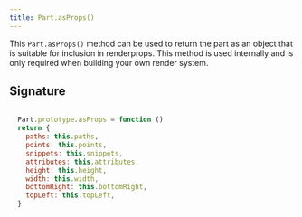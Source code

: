 ```yaml
---
title: Part.asProps()
---
```


This `Part.asProps()` method can be used to return the part as an object that is suitable for inclusion in renderprops. This method is used internally and is only required when building your own render system. 


## Signature

```js

  Part.prototype.asProps = function () 
  return {
    paths: this.paths,
    points: this.points,
    snippets: this.snippets,
    attributes: this.attributes,
    height: this.height,
    width: this.width,
    bottomRight: this.bottomRight,
    topLeft: this.topLeft,
  }

```



